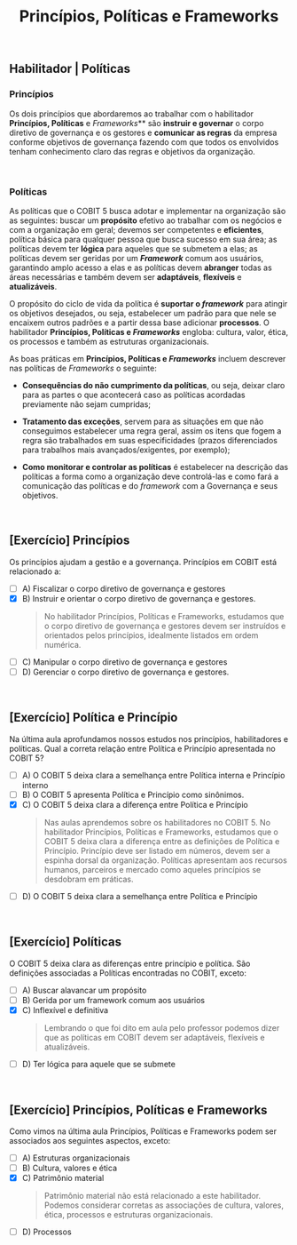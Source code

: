 <div align="center">

  # Princípios, Políticas e Frameworks

</div>

<br>

## Habilitador | Políticas

### Princípios 

Os dois princípios que abordaremos ao trabalhar com o habilitador **Princípios, Políticas** e *Frameworks*** são **instruir e governar** o corpo diretivo de governança e os gestores e **comunicar as regras** da empresa conforme objetivos de governança fazendo com que todos os envolvidos tenham conhecimento claro das regras e objetivos da organização.

<br>

### Políticas

As políticas que o COBIT 5 busca adotar e implementar na organização são as seguintes: buscar um **propósito** efetivo ao trabalhar com os negócios e com a organização em geral; devemos ser competentes e **eficientes**, política básica para qualquer pessoa que busca sucesso em sua área; as políticas devem ter **lógica** para aqueles que se submetem a elas; as políticas devem ser geridas por um ***Framework*** comum aos usuários, garantindo amplo acesso a elas e as políticas devem **abranger** todas as áreas necessárias e também devem ser **adaptáveis**, **flexíveis** e **atualizáveis**.

O propósito do ciclo de vida da política é **suportar o *framework*** para atingir os objetivos desejados, ou seja, estabelecer um padrão para que nele se encaixem outros padrões e a partir dessa base adicionar **processos**. O habilitador **Princípios, Políticas e *Frameworks*** engloba: cultura, valor, ética, os processos e também as estruturas organizacionais.

As boas práticas em **Princípios, Políticas e *Frameworks*** incluem descrever nas políticas de *Frameworks* o seguinte:

- **Consequências do não cumprimento da políticas**, ou seja, deixar claro para as partes o que acontecerá caso as políticas acordadas previamente não sejam cumpridas; 

- **Tratamento das exceções**, servem para as situações em que não conseguimos estabelecer uma regra geral, assim os itens que fogem a regra são trabalhados em suas especificidades (prazos diferenciados para trabalhos mais avançados/exigentes, por exemplo);

- **Como monitorar e controlar as políticas** é estabelecer na descrição das políticas a forma como a organização deve controlá-las e como fará a comunicação das políticas e do *framework* com a Governança e seus objetivos.

<br>

## [Exercício] Princípios

Os princípios ajudam a gestão e a governança. Princípios em COBIT está relacionado a:

- [ ] A) Fiscalizar o corpo diretivo de governança e gestores
- [x] B) Instruir e orientar o corpo diretivo de governança e gestores.
  > No habilitador Princípios, Políticas e Frameworks, estudamos que o corpo diretivo de governança e gestores devem ser instruídos e orientados pelos princípios, idealmente listados em ordem numérica.
- [ ] C) Manipular o corpo diretivo de governança e gestores
- [ ] D) Gerenciar o corpo diretivo de governança e gestores.

<br>

## [Exercício] Política e Princípio

Na última aula aprofundamos nossos estudos nos princípios, habilitadores e políticas. Qual a correta relação entre Política e Princípio apresentada no COBIT 5?

- [ ] A) O COBIT 5 deixa clara a semelhança entre Política interna e Princípio interno
- [ ] B) O COBIT 5 apresenta Política e Princípio como sinônimos.
- [x] C) O COBIT 5 deixa clara a diferença entre Política e Princípio
  > Nas aulas aprendemos sobre os habilitadores no COBIT 5. No habilitador Princípios, Políticas e Frameworks, estudamos que o COBIT 5 deixa clara a diferença entre as definições de Política e Princípio. Princípio deve ser listado em números, devem ser a espinha dorsal da organização. Políticas apresentam aos recursos humanos, parceiros e mercado como aqueles princípios se desdobram em práticas.
- [ ] D) O COBIT 5 deixa clara a semelhança entre Política e Princípio

<br>

## [Exercício] Políticas

O COBIT 5 deixa clara as diferenças entre princípio e política. São definições associadas a Políticas encontradas no COBIT, exceto:

- [ ] A) Buscar alavancar um propósito
- [ ] B) Gerida por um framework comum aos usuários
- [x] C) Inflexível e definitiva
  > Lembrando o que foi dito em aula pelo professor podemos dizer que as políticas em COBIT devem ser adaptáveis, flexíveis e atualizáveis.
- [ ] D) Ter lógica para aquele que se submete

<br>

## [Exercício] Princípios, Políticas e Frameworks

Como vimos na última aula Princípios, Políticas e Frameworks podem ser associados aos seguintes aspectos, exceto:

- [ ] A) Estruturas organizacionais
- [ ] B) Cultura, valores e ética
- [x] C) Patrimônio material
  > Patrimônio material não está relacionado a este habilitador. Podemos considerar corretas as associações de cultura, valores, ética, processos e estruturas organizacionais.
- [ ] D) Processos